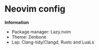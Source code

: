 # Neovim config
**Information**
* Package manager: Lazy.nvim
* Theme: Zenbone
* Lsp: Clang-tidy/Clangd, Rustc and LuaLs
